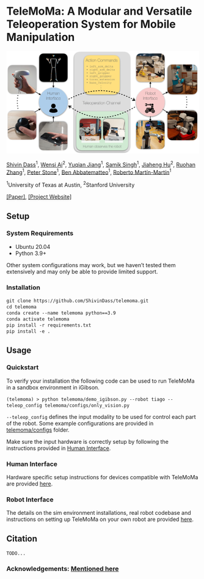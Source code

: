 # TeleMoMa: A Modular and Versatile Teleoperation System for Mobile Manipulation

<img src="assets/telemoma_architecture.png">

[Shivin Dass](https://shivindass.github.io/)<sup>1</sup>, [Wensi Ai](https://wensi-ai.github.io/)<sup>2</sup>, [Yuqian Jiang](https://yuqianjiang.us/)<sup>1</sup>, [Samik Singh]()<sup>1</sup>, [Jiaheng Hu](https://jiahenghu.github.io/)<sup>2</sup>, [Ruohan Zhang](https://ai.stanford.edu/~zharu/)<sup>1</sup>, [Peter Stone](https://www.cs.utexas.edu/~pstone/)<sup>1</sup>, [Ben Abbatematteo](https://babbatem.github.io/)<sup>1</sup>, [Roberto Martín-Martín](https://robertomartinmartin.com/)<sup>1</sup>

<sup>1</sup>University of Texas at Austin, <sup>2</sup>Stanford University

[[Paper]](), [[Project Website]](https://robin-lab.cs.utexas.edu/telemoma/)

## Setup  
### System Requirements
- Ubuntu 20.04
- Python 3.9+

Other system configurations may work, but we haven’t tested them extensively and may only be able to provide limited support.

### Installation

```
git clone https://github.com/ShivinDass/telemoma.git
cd telemoma
conda create --name telemoma python==3.9
conda activate telemoma
pip install -r requirements.txt
pip install -e .
```

## Usage

### Quickstart
To verify your installation the following code can be used to run TeleMoMa in a sandbox environment in iGibson.
```
(telemoma) > python telemoma/demo_igibson.py --robot tiago --teleop_config telemoma/configs/only_vision.py 
```

```--teleop_config``` defines the input modality to be used for control each part of the robot. Some example configurations are provided in [telemoma/configs](telemoma/configs/) folder.

Make sure the input hardware is correctly setup by following the instructions provided in [Human Interface](telemoma/human_interface/README.md).

### Human Interface
Hardware specific setup instructions for devices compatible with TeleMoMa are provided [here](telemoma/human_interface/README.md).

### Robot Interface
The details on the sim environment installations, real robot codebase and instructions on setting up TeleMoMa on your own robot are provided [here](telemoma/robot_interface/README.md).

## Citation
```
TODO...
```
<!-- ```
@article{
    shah2023mutex,
    title=,
    author=,
    booktitle=,
    year={2024}
}
``` -->

### Acknowledgements: [Mentioned here](acknowledgements.md)